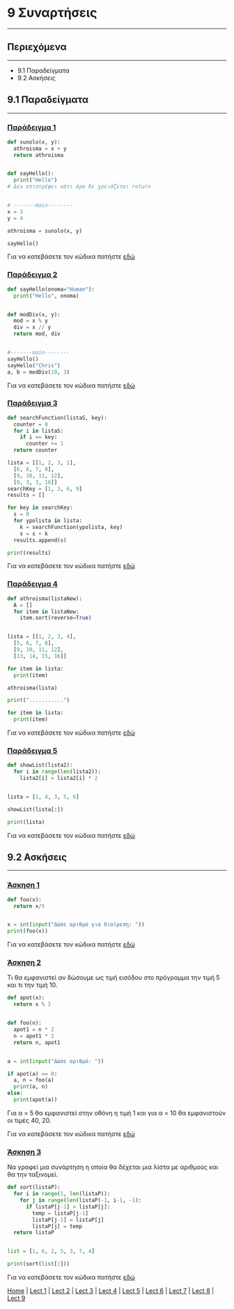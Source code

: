 # 9 Συναρτήσεις

---

## Περιεχόμενα

---

- 9.1 Παραδείγματα
- 9.2 Ασκήσεις

## 9.1 Παραδείγματα

---

### [Παράδειγμα 1](source/lecture_09/lecture_09_example_1.py)

```python
def sunolo(x, y):
  athroisma = x + y
  return athroisma


def sayHello():
  print("Hello")
# Δεν επιστρέφει κάτι άρα δε χρειάζεται return


# -------main--------
x = 3
y = 4

athroisma = sunolo(x, y)

sayHello()
```

Για να κατεβάσετε τον κώδικα πατήστε [εδώ](source/lecture_09/lecture_09_example_1.py)

### [Παράδειγμα 2](source/lecture_09/lecture_09_example_2.py)

```python
def sayHello(onoma="Human"):
  print("Hello", onoma)


def modDiv(x, y):
  mod = x % y
  div = x // y
  return mod, div


#-------main--------
sayHello()
sayHello("Chris")
a, b = modDiv(10, 3)
```

Για να κατεβάσετε τον κώδικα πατήστε [εδώ](source/lecture_09/lecture_09_example_2.py)

### [Παράδειγμα 3](source/lecture_09/lecture_09_example_3.py)

```python
def searchFunction(listaS, key):
  counter = 0
  for i in listaS:
    if i == key:
      counter += 1
  return counter

lista = [[1, 2, 3, 1], 
  [6, 6, 7, 8], 
  [9, 10, 11, 12], 
  [9, 3, 3, 16]]
searchKey = [1, 3, 6, 9]
results = []

for key in searchKey:
  s = 0
  for ypolista in lista:
    k = searchFunction(ypolista, key)
    s = s + k
  results.append(s)

print(results)
```

Για να κατεβάσετε τον κώδικα πατήστε [εδώ](source/lecture_09/lecture_09_example_3.py)

### [Παράδειγμα 4](source/lecture_09/lecture_09_example_4.py)

```python
def athroisma(listaNew):
  A = []
  for item in listaNew:
    item.sort(reverse=True)


lista = [[1, 2, 3, 4], 
  [5, 6, 7, 8], 
  [9, 10, 11, 12], 
  [13, 14, 15, 16]]

for item in lista:
  print(item)

athroisma(lista)

print("...........")

for item in lista:
  print(item)
```

Για να κατεβάσετε τον κώδικα πατήστε [εδώ](source/lecture_09/lecture_09_example_4.py)

### [Παράδειγμα 5](source/lecture_09/lecture_09_example_5.py)

```python
def showList(lista2):
  for i in range(len(lista2)):
    lista2[i] = lista2[i] * 2


lista = [1, 4, 3, 5, 6]

showList(lista[:])

print(lista)
```

Για να κατεβάσετε τον κώδικα πατήστε [εδώ](source/lecture_09/lecture_09_example_5.py)

## 9.2 Ασκήσεις

---

### [Άσκηση 1](source/lecture_09/lecture_09_exercise_1.py)

```python
def foo(x):
  return x/5


x = int(input("Δώσε αριθμό για διαίρεση: "))
print(foo(x))
```

Για να κατεβάσετε τον κώδικα πατήστε [εδώ](source/lecture_09/lecture_09_exercise_1.py)

### [Άσκηση 2](source/lecture_09/lecture_09_exercise_2.py)

Τι θα εµφανιστεί αν δώσουµε ως τιµή εισόδου στο πρόγραµµα την τιµή 5 και τι την τιµή 10.

```python
def apot(x):
  return x % 2


def foo(n):
  apot1 = n * 2
  n = apot1 * 2
  return n, apot1


a = int(input("Δώσε αριθμό: "))

if apot(a) == 0:
  a, n = foo(a)
  print(a, n)
else:
  print(apot(a))
```

Για α = 5 θα εµφανιστεί στην οθόνη η τιµή 1 και για α = 10 θα εµφανιστούν οι τιµές 40, 20.

Για να κατεβάσετε τον κώδικα πατήστε [εδώ](source/lecture_09/lecture_09_exercise_2.py)

### [Άσκηση 3](source/lecture_09/lecture_09_exercise_3.py)

Να γραφεί µια συνάρτηση η οποία θα δέχεται µια λίστα µε
αριθµούς και θα την ταξινοµεί.

```python
def sort(listaP):
  for i in range(1, len(listaP)):
    for j in range(len(listaP)-1, i-1, -1):
      if listaP[j-1] > listaP[j]:
        temp = listaP[j-1]
        listaP[j-1] = listaP[j]
        listaP[j] = temp
  return listaP


list = [1, 6, 2, 5, 3, 7, 4]

print(sort(list[:]))
```

Για να κατεβάσετε τον κώδικα πατήστε [εδώ](source/lecture_09/lecture_09_exercise_3.py)

[Home](../README.md) | [Lect 1](lecture_01.md) | [Lect 2](lecture_02.md) | [Lect 3](lecture_03.md) | [Lect 4](lecture_04.md) | [Lect 5](lecture_05.md) | [Lect 6](lecture_06.md) | [Lect 7](lecture_07.md) | [Lect 8](lecture_08.md) | [Lect 9](lecture_09.md)
